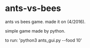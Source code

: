 # ants-vs-bees
ants vs bees game.
made it on (4/2016).

simple game made by python.

to run: 'python3 ants_gui.py --food 10'
